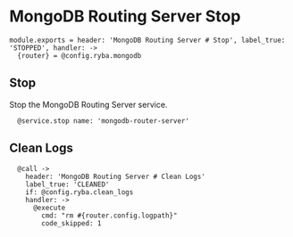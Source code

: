 
# MongoDB Routing Server Stop

    module.exports = header: 'MongoDB Routing Server # Stop', label_true: 'STOPPED', handler: ->
      {router} = @config.ryba.mongodb

## Stop

Stop the MongoDB Routing Server service.

      @service.stop name: 'mongodb-router-server'

## Clean Logs

      @call ->
        header: 'MongoDB Routing Server # Clean Logs'
        label_true: 'CLEANED'
        if: @config.ryba.clean_logs
        handler: ->
          @execute
            cmd: "rm #{router.config.logpath}"
            code_skipped: 1
